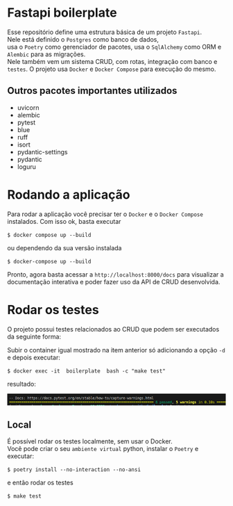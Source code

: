 # Fastapi boilerplate

Esse repositório define uma estrutura básica de um projeto ```Fastapi```.   
Nele está definido o  ```Postgres``` como banco de dados,  
usa o ```Poetry``` como gerenciador de pacotes,
usa o ```SqlAlchemy``` como ORM e ```Alembic``` para as migrações.    
Nele também vem um sistema CRUD, 
com rotas, integração com banco e ```testes```.
O projeto usa ```Docker``` e ```Docker Compose``` para execução do mesmo.

## Outros pacotes importantes utilizados

* uvicorn
* alembic
* pytest
* blue
* ruff
* isort
* pydantic-settings
* pydantic
* loguru

# Rodando a aplicação

Para rodar a aplicação você precisar ter o ```Docker``` e o ```Docker Compose``` instalados.
Com isso ok, basta executar

```
$ docker compose up --build
```

ou dependendo da sua versão instalada

```
$ docker-compose up --build
```

Pronto, agora basta acessar a ```http://localhost:8000/docs``` para visualizar a documentação interativa e poder
fazer uso da API de CRUD desenvolvida.

# Rodar os testes

O projeto possui testes relacionados ao CRUD que podem ser executados da seguinte forma:

Subir o container igual mostrado na item anterior só adicionando a opção ```-d```
e depois executar:

```
$ docker exec -it  boilerplate  bash -c "make test"
```
resultado:

![Alt text](images/image-1.png)

## Local

É possível rodar os testes localmente, sem usar o Docker.   
Você pode criar o seu ```ambiente virtual``` python, instalar o ```Poetry``` 
e executar:

```
$ poetry install --no-interaction --no-ansi
```

e então rodar os testes

```
$ make test
```



